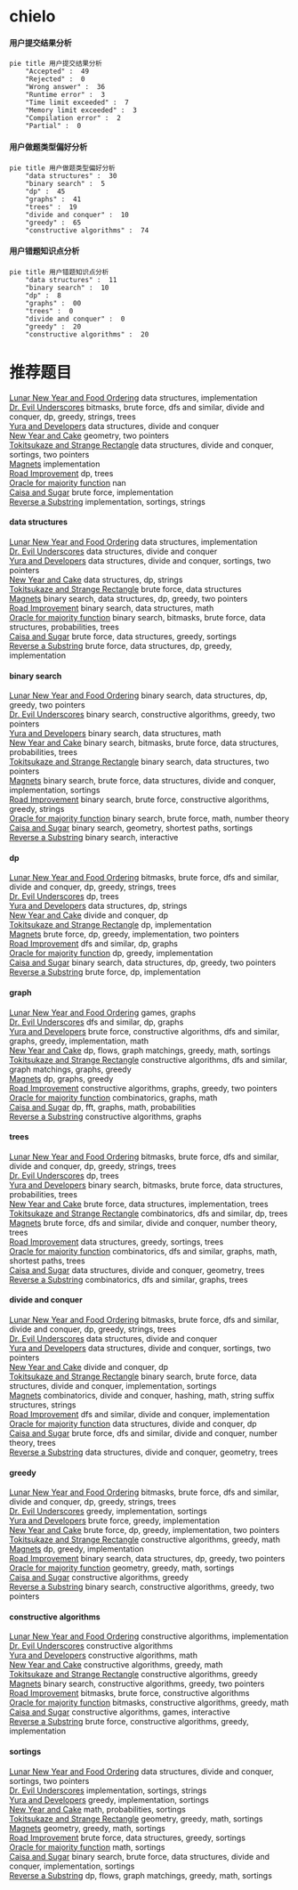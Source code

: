 # chielo
<!-- tabs:start -->
#### **用户提交结果分析**

```mermaid
pie title 用户提交结果分析
    "Accepted" :  49
    "Rejected" :  0
    "Wrong answer" :  36
    "Runtime error" :  3
    "Time limit exceeded" :  7
    "Memory limit exceeded" :  3
    "Compilation error" :  2
    "Partial" :  0
```
#### **用户做题类型偏好分析**

```mermaid
pie title 用户做题类型偏好分析
    "data structures" :  30
    "binary search" :  5
    "dp" :  45
    "graphs" :  41
    "trees" :  19
    "divide and conquer" :  10
    "greedy" :  65
    "constructive algorithms" :  74
```
#### **用户错题知识点分析**

```mermaid
pie title 用户错题知识点分析
    "data structures" :  11
    "binary search" :  10
    "dp" :  8
    "graphs" :  00
    "trees" :  0
    "divide and conquer" :  0
    "greedy" :  20
    "constructive algorithms" :  20
```
<!-- tabs:end -->
# 推荐题目
[Lunar New Year and Food Ordering](http://codeforces.com/problemset/problem/1106/B)		data structures,
                        implementation		  
[Dr. Evil Underscores](http://codeforces.com/problemset/problem/1285/D)		bitmasks,
                        brute force,
                        dfs and similar,
                        divide and conquer,
                        dp,
                        greedy,
                        strings,
                        trees		  
[Yura and Developers](http://codeforces.com/problemset/problem/549/F)		data structures,
                        divide and conquer		  
[New Year and Cake](http://codeforces.com/problemset/problem/611/G)		geometry,
                        two pointers		  
[Tokitsukaze and Strange Rectangle](https://codeforces.com/contest/1191/problem/F)		data structures,
                        divide and conquer,
                        sortings,
                        two pointers		  
[Magnets](http://codeforces.com/problemset/problem/344/A)		implementation		  
[Road Improvement](http://codeforces.com/problemset/problem/543/D)		dp,
                        trees		  
[Oracle for majority function](http://codeforces.com/problemset/problem/1002/D3)		nan		  
[Caisa and Sugar](http://codeforces.com/problemset/problem/463/A)		brute force,
                        implementation		  
[Reverse a Substring](http://codeforces.com/problemset/problem/1155/A)		implementation,
                        sortings,
                        strings		  
<!-- tabs:start -->
#### **data structures**
[Lunar New Year and Food Ordering](http://codeforces.com/problemset/problem/1106/B)		data structures,
                        implementation		  
[Dr. Evil Underscores](http://codeforces.com/problemset/problem/549/F)		data structures,
                        divide and conquer		  
[Yura and Developers](https://codeforces.com/contest/1191/problem/F)		data structures,
                        divide and conquer,
                        sortings,
                        two pointers		  
[New Year and Cake](http://codeforces.com/problemset/problem/223/B)		data structures,
                        dp,
                        strings		  
[Tokitsukaze and Strange Rectangle](http://codeforces.com/problemset/problem/785/E)		brute force,
                        data structures		  
[Magnets](http://codeforces.com/problemset/problem/1492/C)		binary search,
                        data structures,
                        dp,
                        greedy,
                        two pointers		  
[Road Improvement](http://codeforces.com/problemset/problem/1490/G)		binary search,
                        data structures,
                        math		  
[Oracle for majority function](http://codeforces.com/problemset/problem/1479/D)		binary search,
                        bitmasks,
                        brute force,
                        data structures,
                        probabilities,
                        trees		  
[Caisa and Sugar](http://codeforces.com/problemset/problem/1497/A)		brute force,
                        data structures,
                        greedy,
                        sortings		  
[Reverse a Substring](http://codeforces.com/problemset/problem/1491/C)		brute force,
                        data structures,
                        dp,
                        greedy,
                        implementation		  
#### **binary search**
[Lunar New Year and Food Ordering](http://codeforces.com/problemset/problem/1492/C)		binary search,
                        data structures,
                        dp,
                        greedy,
                        two pointers		  
[Dr. Evil Underscores](http://codeforces.com/problemset/problem/1463/D)		binary search,
                        constructive algorithms,
                        greedy,
                        two pointers		  
[Yura and Developers](http://codeforces.com/problemset/problem/1490/G)		binary search,
                        data structures,
                        math		  
[New Year and Cake](http://codeforces.com/problemset/problem/1479/D)		binary search,
                        bitmasks,
                        brute force,
                        data structures,
                        probabilities,
                        trees		  
[Tokitsukaze and Strange Rectangle](http://codeforces.com/problemset/problem/1436/E)		binary search,
                        data structures,
                        two pointers		  
[Magnets](http://codeforces.com/problemset/problem/1461/D)		binary search,
                        brute force,
                        data structures,
                        divide and conquer,
                        implementation,
                        sortings		  
[Road Improvement](http://codeforces.com/problemset/problem/1493/C)		binary search,
                        brute force,
                        constructive algorithms,
                        greedy,
                        strings		  
[Oracle for majority function](http://codeforces.com/problemset/problem/1487/D)		binary search,
                        brute force,
                        math,
                        number theory		  
[Caisa and Sugar](http://codeforces.com/problemset/problem/1486/B)		binary search,
                        geometry,
                        shortest paths,
                        sortings		  
[Reverse a Substring](http://codeforces.com/problemset/problem/1486/C1)		binary search,
                        interactive		  
#### **dp**
[Lunar New Year and Food Ordering](http://codeforces.com/problemset/problem/1285/D)		bitmasks,
                        brute force,
                        dfs and similar,
                        divide and conquer,
                        dp,
                        greedy,
                        strings,
                        trees		  
[Dr. Evil Underscores](http://codeforces.com/problemset/problem/543/D)		dp,
                        trees		  
[Yura and Developers](http://codeforces.com/problemset/problem/223/B)		data structures,
                        dp,
                        strings		  
[New Year and Cake](http://codeforces.com/problemset/problem/500/F)		divide and conquer,
                        dp		  
[Tokitsukaze and Strange Rectangle](http://codeforces.com/problemset/problem/835/C)		dp,
                        implementation		  
[Magnets](http://codeforces.com/problemset/problem/1359/B)		brute force,
                        dp,
                        greedy,
                        implementation,
                        two pointers		  
[Road Improvement](http://codeforces.com/problemset/problem/1354/E)		dfs and similar,
                        dp,
                        graphs		  
[Oracle for majority function](https://codeforces.com/contest/1397/problem/E)		dp,
                        greedy,
                        implementation		  
[Caisa and Sugar](http://codeforces.com/problemset/problem/1492/C)		binary search,
                        data structures,
                        dp,
                        greedy,
                        two pointers		  
[Reverse a Substring](https://codeforces.com/contest/1457/problem/C)		brute force,
                        dp,
                        implementation		  
#### **graph**
[Lunar New Year and Food Ordering](http://codeforces.com/problemset/problem/1149/E)		games,
                        graphs		  
[Dr. Evil Underscores](http://codeforces.com/problemset/problem/1354/E)		dfs and similar,
                        dp,
                        graphs		  
[Yura and Developers](http://codeforces.com/problemset/problem/1487/C)		brute force,
                        constructive algorithms,
                        dfs and similar,
                        graphs,
                        greedy,
                        implementation,
                        math		  
[New Year and Cake](http://codeforces.com/problemset/problem/1437/C)		dp,
                        flows,
                        graph matchings,
                        greedy,
                        math,
                        sortings		  
[Tokitsukaze and Strange Rectangle](http://codeforces.com/problemset/problem/1470/D)		constructive algorithms,
                        dfs and similar,
                        graph matchings,
                        graphs,
                        greedy		  
[Magnets](http://codeforces.com/problemset/problem/1476/C)		dp,
                        graphs,
                        greedy		  
[Road Improvement](http://codeforces.com/problemset/problem/1304/D)		constructive algorithms,
                        graphs,
                        greedy,
                        two pointers		  
[Oracle for majority function](http://codeforces.com/problemset/problem/1475/C)		combinatorics,
                        graphs,
                        math		  
[Caisa and Sugar](http://codeforces.com/problemset/problem/553/E)		dp,
                        fft,
                        graphs,
                        math,
                        probabilities		  
[Reverse a Substring](http://codeforces.com/problemset/problem/1495/C)		constructive algorithms,
                        graphs		  
#### **trees**
[Lunar New Year and Food Ordering](http://codeforces.com/problemset/problem/1285/D)		bitmasks,
                        brute force,
                        dfs and similar,
                        divide and conquer,
                        dp,
                        greedy,
                        strings,
                        trees		  
[Dr. Evil Underscores](http://codeforces.com/problemset/problem/543/D)		dp,
                        trees		  
[Yura and Developers](http://codeforces.com/problemset/problem/1479/D)		binary search,
                        bitmasks,
                        brute force,
                        data structures,
                        probabilities,
                        trees		  
[New Year and Cake](http://codeforces.com/problemset/problem/1511/C)		brute force,
                        data structures,
                        implementation,
                        trees		  
[Tokitsukaze and Strange Rectangle](http://codeforces.com/problemset/problem/1499/F)		combinatorics,
                        dfs and similar,
                        dp,
                        trees		  
[Magnets](http://codeforces.com/problemset/problem/1491/E)		brute force,
                        dfs and similar,
                        divide and conquer,
                        number theory,
                        trees		  
[Road Improvement](http://codeforces.com/problemset/problem/1466/D)		data structures,
                        greedy,
                        sortings,
                        trees		  
[Oracle for majority function](http://codeforces.com/problemset/problem/1495/D)		combinatorics,
                        dfs and similar,
                        graphs,
                        math,
                        shortest paths,
                        trees		  
[Caisa and Sugar](http://codeforces.com/problemset/problem/1303/G)		data structures,
                        divide and conquer,
                        geometry,
                        trees		  
[Reverse a Substring](http://codeforces.com/problemset/problem/1454/E)		combinatorics,
                        dfs and similar,
                        graphs,
                        trees		  
#### **divide and conquer**
[Lunar New Year and Food Ordering](http://codeforces.com/problemset/problem/1285/D)		bitmasks,
                        brute force,
                        dfs and similar,
                        divide and conquer,
                        dp,
                        greedy,
                        strings,
                        trees		  
[Dr. Evil Underscores](http://codeforces.com/problemset/problem/549/F)		data structures,
                        divide and conquer		  
[Yura and Developers](https://codeforces.com/contest/1191/problem/F)		data structures,
                        divide and conquer,
                        sortings,
                        two pointers		  
[New Year and Cake](http://codeforces.com/problemset/problem/500/F)		divide and conquer,
                        dp		  
[Tokitsukaze and Strange Rectangle](http://codeforces.com/problemset/problem/1461/D)		binary search,
                        brute force,
                        data structures,
                        divide and conquer,
                        implementation,
                        sortings		  
[Magnets](http://codeforces.com/problemset/problem/1466/G)		combinatorics,
                        divide and conquer,
                        hashing,
                        math,
                        string suffix structures,
                        strings		  
[Road Improvement](http://codeforces.com/problemset/problem/1490/D)		dfs and similar,
                        divide and conquer,
                        implementation		  
[Oracle for majority function](https://codeforces.com/contest/1483/problem/C)		data structures,
                        divide and conquer,
                        dp		  
[Caisa and Sugar](http://codeforces.com/problemset/problem/1491/E)		brute force,
                        dfs and similar,
                        divide and conquer,
                        number theory,
                        trees		  
[Reverse a Substring](http://codeforces.com/problemset/problem/1303/G)		data structures,
                        divide and conquer,
                        geometry,
                        trees		  
#### **greedy**
[Lunar New Year and Food Ordering](http://codeforces.com/problemset/problem/1285/D)		bitmasks,
                        brute force,
                        dfs and similar,
                        divide and conquer,
                        dp,
                        greedy,
                        strings,
                        trees		  
[Dr. Evil Underscores](http://codeforces.com/problemset/problem/1061/B)		greedy,
                        implementation,
                        sortings		  
[Yura and Developers](http://codeforces.com/problemset/problem/815/A)		brute force,
                        greedy,
                        implementation		  
[New Year and Cake](http://codeforces.com/problemset/problem/1359/B)		brute force,
                        dp,
                        greedy,
                        implementation,
                        two pointers		  
[Tokitsukaze and Strange Rectangle](https://codeforces.com/contest/1456/problem/C)		constructive algorithms,
                        greedy,
                        math		  
[Magnets](https://codeforces.com/contest/1397/problem/E)		dp,
                        greedy,
                        implementation		  
[Road Improvement](http://codeforces.com/problemset/problem/1492/C)		binary search,
                        data structures,
                        dp,
                        greedy,
                        two pointers		  
[Oracle for majority function](https://codeforces.com/contest/1496/problem/C)		geometry,
                        greedy,
                        math,
                        sortings		  
[Caisa and Sugar](http://codeforces.com/problemset/problem/1493/A)		constructive algorithms,
                        greedy		  
[Reverse a Substring](http://codeforces.com/problemset/problem/1463/D)		binary search,
                        constructive algorithms,
                        greedy,
                        two pointers		  
#### **constructive algorithms**
[Lunar New Year and Food Ordering](http://codeforces.com/problemset/problem/85/A)		constructive algorithms,
                        implementation		  
[Dr. Evil Underscores](http://codeforces.com/problemset/problem/1172/D)		constructive algorithms		  
[Yura and Developers](https://codeforces.com/contest/967/problem/E)		constructive algorithms,
                        math		  
[New Year and Cake](https://codeforces.com/contest/1456/problem/C)		constructive algorithms,
                        greedy,
                        math		  
[Tokitsukaze and Strange Rectangle](http://codeforces.com/problemset/problem/1493/A)		constructive algorithms,
                        greedy		  
[Magnets](http://codeforces.com/problemset/problem/1463/D)		binary search,
                        constructive algorithms,
                        greedy,
                        two pointers		  
[Road Improvement](https://codeforces.com/contest/1456/problem/B)		bitmasks,
                        brute force,
                        constructive algorithms		  
[Oracle for majority function](http://codeforces.com/problemset/problem/1492/D)		bitmasks,
                        constructive algorithms,
                        greedy,
                        math		  
[Caisa and Sugar](https://codeforces.com/contest/1504/problem/D)		constructive algorithms,
                        games,
                        interactive		  
[Reverse a Substring](https://codeforces.com/contest/1483/problem/A)		brute force,
                        constructive algorithms,
                        greedy,
                        implementation		  
#### **sortings**
[Lunar New Year and Food Ordering](https://codeforces.com/contest/1191/problem/F)		data structures,
                        divide and conquer,
                        sortings,
                        two pointers		  
[Dr. Evil Underscores](http://codeforces.com/problemset/problem/1155/A)		implementation,
                        sortings,
                        strings		  
[Yura and Developers](http://codeforces.com/problemset/problem/1061/B)		greedy,
                        implementation,
                        sortings		  
[New Year and Cake](http://codeforces.com/problemset/problem/268/E)		math,
                        probabilities,
                        sortings		  
[Tokitsukaze and Strange Rectangle](https://codeforces.com/contest/1496/problem/C)		geometry,
                        greedy,
                        math,
                        sortings		  
[Magnets](http://codeforces.com/problemset/problem/1495/A)		geometry,
                        greedy,
                        math,
                        sortings		  
[Road Improvement](http://codeforces.com/problemset/problem/1497/A)		brute force,
                        data structures,
                        greedy,
                        sortings		  
[Oracle for majority function](http://codeforces.com/problemset/problem/1427/A)		math,
                        sortings		  
[Caisa and Sugar](http://codeforces.com/problemset/problem/1461/D)		binary search,
                        brute force,
                        data structures,
                        divide and conquer,
                        implementation,
                        sortings		  
[Reverse a Substring](http://codeforces.com/problemset/problem/1437/C)		dp,
                        flows,
                        graph matchings,
                        greedy,
                        math,
                        sortings		  
<!-- tabs:end -->
